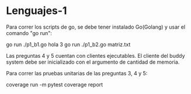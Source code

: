 # Lenguajes-1
Para correr los scripts de go, se debe tener instalado Go(Golang) y usar el comando "go run":

go run ./p1_b1.go hola 3
go run ./p1_b2.go matriz.txt

Las preguntas 4 y 5 cuentan con clientes ejecutables.
El cliente del buddy system debe ser inicializado con el argumento de cantidad de memoria.

Para correr las pruebas unitarias de las preguntas 3, 4 y 5:

coverage run -m pytest
coverage report
